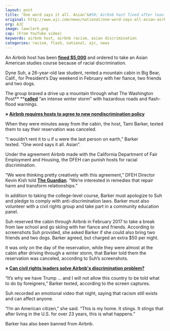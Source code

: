 ```yaml
---
layout: post
title: ‘One word says it all. Asian’&#58; Airbnb host fined after leaving guest stranded over her race
original: http://www.ajc.com/news/national/one-word-says-all-asian-airbnb-host-fined-after-leaving-guest-stranded-over-her-race/b9kRmyd95jg2EH7MxlVWpO/
org: AJC
image: lawclerk.png
cap: (From YouTube video)
keywords: airbnb host, airbnb racism, asian discrimination
categories: racism, flash, national, ajc, news
---
```


An Airbnb host has been [**fined $5,000**](https://www.theguardian.com/technology/2017/jul/13/airbnb-california-racist-comment-penalty-asian-american) and ordered to take an Asian American studies course because of racial discrimination. 

<!--break-->

Dyne Suh, a 26-year-old law student, rented a mountain cabin in Big Bear, Calif., for President’s Day weekend in February with her fiance, two friends and two dogs. 

The group braved a drive up a mountain through what The Washington Post** **[**called**](https://www.washingtonpost.com/news/business/wp/2017/04/07/one-word-says-it-all-asian-airbnb-host-reportedly-leaves-guest-stranded-because-of-her-race/) “an intense winter storm” with hazardous roads and flash-flood warnings.

**﻿» [Airbnb requires hosts to agree to new nondiscrimination policy](http://www.ajc.com/news/national/airbnb-requires-hosts-agree-new-nondiscrimination-policy/uJhnEMQEMNkj8iMXnhLQsJ/)**   

When they were minutes away from the cabin, the host, Tami Barker, texted them to say their reservation was canceled. 

“I wouldn’t rent it to u if u were the last person on earth,” Barker texted. “One word says it all. Asian”.

Under the agreement Airbnb made with the California Department of Fair Employment and Housing, the DFEH can punish hosts for racial discrimination. 

“We were thinking pretty creatively with this agreement,” DFEH Director Kevin Kish told [**The Guardian**](https://www.theguardian.com/technology/2017/jul/13/airbnb-california-racist-comment-penalty-asian-american). “We’re interested in remedies that repair harm and transform relationships.” 

In addition to taking the college-level course, Barker must apologize to Suh and pledge to comply with anti-discrimination laws. Barker must also volunteer with a civil rights group and take part in a community education panel.

Suh reserved the cabin through Airbnb in February 2017 to take a break from law school and go skiing with her fiance and friends. According to screenshots Suh provided, she asked Barker if she could also bring two friends and two dogs. Barker agreed, but charged an extra $50 per night. 

It was only on the day of the reservation, while they were almost at the cabin after driving through a winter storm, that Barker told them the reservation was canceled, according to Suh’s screenshots. 

**﻿» [Can civil rights leaders solve Airbnb's discrimination problem?](http://www.ajc.com/news/national/can-civil-rights-leaders-solve-airbnb-discrimination-problem/9CaRzB1BqMqwGhriyy8MTK/)**   

“It’s why we have Trump ... and I will not allow this country to be told what to do by foreigners,” Barker texted, according to the screen captures. 

Suh recorded an emotional video that night, saying that racism still exists and can affect anyone. 

“I’m an American citizen,” she said. “This is my home. It stings. It stings that after living in the U.S. for over 23 years, this is what happens.”  

Barker has also been banned from Airbnb. 